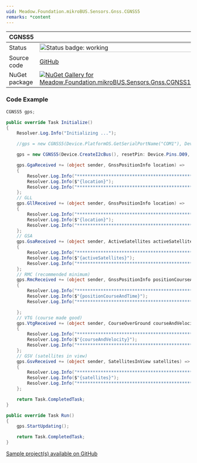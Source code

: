 ```yaml
---
uid: Meadow.Foundation.mikroBUS.Sensors.Gnss.CGNSS5
remarks: *content
---
```


| CGNSS5 | |
|--------|--------|
| Status | <img src="https://img.shields.io/badge/Working-brightgreen" style="width: auto; height: -webkit-fill-available;" alt="Status badge: working" /> |
| Source code | [GitHub](https://github.com/WildernessLabs/Meadow.Foundation.MikroBus/tree/main/Source/CGNSS5) |
| NuGet package | <a href="https://www.nuget.org/packages/Meadow.Foundation.mikroBUS.Sensors.Gnss.CGNSS10/" target="_blank"><img src="https://img.shields.io/nuget/v/Meadow.Foundation.mikroBUS.Sensors.Gnss.CGNSS10.svg?label=Meadow.Foundation.mikroBUS.Sensors.Gnss.CGNSS10" alt="NuGet Gallery for Meadow.Foundation.mikroBUS.Sensors.Gnss.CGNSS10" /></a> |
### Code Example

```csharp
CGNSS5 gps;

public override Task Initialize()
{
    Resolver.Log.Info("Initializing ...");

    //gps = new CGNSS5(Device.PlatformOS.GetSerialPortName("COM1"), Device.Pins.D09, Device.Pins.D11);

    gps = new CGNSS5(Device.CreateI2cBus(), resetPin: Device.Pins.D09, ppsPin: Device.Pins.D11);

    gps.GgaReceived += (object sender, GnssPositionInfo location) =>
    {
        Resolver.Log.Info("*********************************************");
        Resolver.Log.Info($"{location}");
        Resolver.Log.Info("*********************************************");
    };
    // GLL
    gps.GllReceived += (object sender, GnssPositionInfo location) =>
    {
        Resolver.Log.Info("*********************************************");
        Resolver.Log.Info($"{location}");
        Resolver.Log.Info("*********************************************");
    };
    // GSA
    gps.GsaReceived += (object sender, ActiveSatellites activeSatellites) =>
    {
        Resolver.Log.Info("*********************************************");
        Resolver.Log.Info($"{activeSatellites}");
        Resolver.Log.Info("*********************************************");
    };
    // RMC (recommended minimum)
    gps.RmcReceived += (object sender, GnssPositionInfo positionCourseAndTime) =>
    {
        Resolver.Log.Info("*********************************************");
        Resolver.Log.Info($"{positionCourseAndTime}");
        Resolver.Log.Info("*********************************************");

    };
    // VTG (course made good)
    gps.VtgReceived += (object sender, CourseOverGround courseAndVelocity) =>
    {
        Resolver.Log.Info("*********************************************");
        Resolver.Log.Info($"{courseAndVelocity}");
        Resolver.Log.Info("*********************************************");
    };
    // GSV (satellites in view)
    gps.GsvReceived += (object sender, SatellitesInView satellites) =>
    {
        Resolver.Log.Info("*********************************************");
        Resolver.Log.Info($"{satellites}");
        Resolver.Log.Info("*********************************************");
    };

    return Task.CompletedTask;
}

public override Task Run()
{
    gps.StartUpdating();

    return Task.CompletedTask;
}

```

[Sample project(s) available on GitHub](https://github.com/WildernessLabs/Meadow.Foundation.MikroBus/tree/main/Source/CGNSS5/Sample/CGNSS5_Sample)


